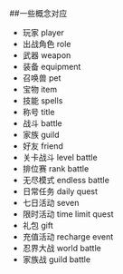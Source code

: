 ##一些概念对应

- 玩家 player
- 出战角色 role
- 武器 weapon
- 装备 equipment
- 召唤兽 pet
- 宝物 item
- 技能 spells
- 称号 title
- 战斗 battle
- 家族 guild
- 好友 friend
- 关卡战斗 level battle
- 排位赛 rank battle
- 无尽模式 endless battle
- 日常任务 daily quest
- 七日活动 seven
- 限时活动 time limit quest
- 礼包 gift
- 充值活动 recharge event
- 忍界大战 world battle
- 家族战 guild battle
